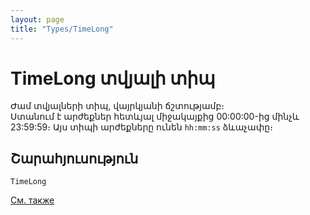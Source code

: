 ```yaml
---
layout: page
title: "Types/TimeLong"
---
```


# TimeLong տվյալի տիպ

Ժամ տվյալների տիպ, վայրկյանի ճշտությամբ։  
Ստանում է արժեքներ հետևյալ միջակայքից 00:00:00-ից մինչև 23:59:59։
Այս տիպի արժեքները ունեն `hh:mm:ss` ձևաչափը։


## Շարահյուսություն

```
TimeLong
```

[См. также](../types.html)